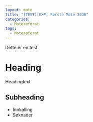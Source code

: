 ```yaml
--- 
layout: mote
title: "[TEST][EXP] Første Møte 2016"
categories:
  - Motereferat
tags:
  - Motereferat
--- 
```



Dette er en test


# Heading
Headingtext


## Subheading

* Innkalling
* Søknader

 [1]: #
 [2]: #
 [3]: #
 [4]: #
 [5]: #
 [6]: #
 [7]: #
 [8]: #
 [9]: #
 [10]: #